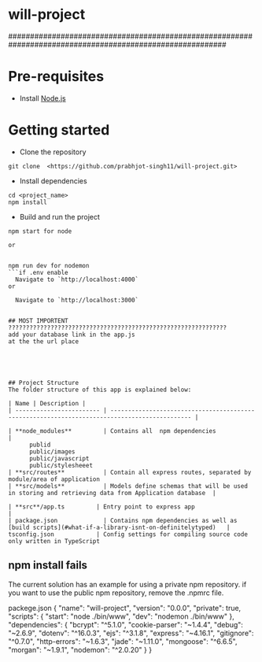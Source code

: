 # will-project


##########################################################################################################

# Pre-requisites
- Install [Node.js](https://nodejs.org/en/) 


# Getting started
- Clone the repository
```
git clone  <https://github.com/prabhjot-singh11/will-project.git>
```
- Install dependencies
```
cd <project_name>
npm install
```
- Build and run the project
```
npm start for node 

or 


npm run dev for nodemon
```if .env enable
  Navigate to `http://localhost:4000`
or

  Navigate to `http://localhost:3000`


## MOST IMPORTENT
??????????????????????????????????????????????????????????????
add your database link in the app.js
at the the url place





## Project Structure
The folder structure of this app is explained below:

| Name | Description |
| ------------------------ | --------------------------------------------------------------------------------------------- |

| **node_modules**         | Contains all  npm dependencies                                                            |
      publid
      public/images
      public/javascript
      public/stylesheeet
| **src/routes**           | Contain all express routes, separated by module/area of application                       
| **src/models**           | Models define schemas that will be used in storing and retrieving data from Application database  |
    
| **src**/app.ts         | Entry point to express app                                                               |
| package.json             | Contains npm dependencies as well as [build scripts](#what-if-a-library-isnt-on-definitelytyped)   | tsconfig.json            | Config settings for compiling source code only written in TypeScript    

```


## npm install fails
The current solution has an example for using a private npm repository. if you want to use the public npm repository, remove the .npmrc file.


packege.json
{
  "name": "will-project",
  "version": "0.0.0",
  "private": true,
  "scripts": {
    "start": "node ./bin/www",
    "dev": "nodemon ./bin/www"
  },
  "dependencies": {
    "bcrypt": "^5.1.0",
    "cookie-parser": "~1.4.4",
    "debug": "~2.6.9",
    "dotenv": "^16.0.3",
    "ejs": "^3.1.8",
    "express": "~4.16.1",
    "gitignore": "^0.7.0",
    "http-errors": "~1.6.3",
    "jade": "~1.11.0",
    "mongoose": "^6.6.5",
    "morgan": "~1.9.1",
    "nodemon": "^2.0.20"
  }
}

